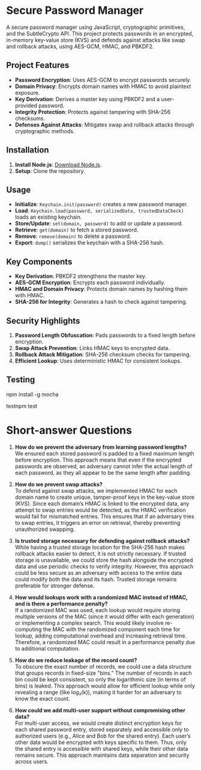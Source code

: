 # Secure Password Manager

A secure password manager using JavaScript, cryptographic primitives, and the SubtleCrypto API. This project protects passwords in an encrypted, in-memory key-value store (KVS) and defends against attacks like swap and rollback attacks, using AES-GCM, HMAC, and PBKDF2.

## Project Features

- **Password Encryption**: Uses AES-GCM to encrypt passwords securely.
- **Domain Privacy**: Encrypts domain names with HMAC to avoid plaintext exposure.
- **Key Derivation**: Derives a master key using PBKDF2 and a user-provided password.
- **Integrity Protection**: Protects against tampering with SHA-256 checksums.
- **Defenses Against Attacks**: Mitigates swap and rollback attacks through cryptographic methods.

## Installation

1. **Install Node.js**: [Download Node.js](https://nodejs.org/en/).
2. **Setup**: Clone the repository.

## Usage

- **Initialize**: `Keychain.init(password)` creates a new password manager.
- **Load**: `Keychain.load(password, serializedData, trustedDataCheck)` loads an existing keychain.
- **Store/Update**: `set(domain, password)` to add or update a password.
- **Retrieve**: `get(domain)` to fetch a stored password.
- **Remove**: `remove(domain)` to delete a password.
- **Export**: `dump()` serializes the keychain with a SHA-256 hash.

## Key Components

- **Key Derivation**: PBKDF2 strengthens the master key.
- **AES-GCM Encryption**: Encrypts each password individually.
- **HMAC and Domain Privacy**: Protects domain names by hashing them with HMAC.
- **SHA-256 for Integrity**: Generates a hash to check against tampering.

## Security Highlights

1. **Password Length Obfuscation**: Pads passwords to a fixed length before encryption.
2. **Swap Attack Prevention**: Links HMAC keys to encrypted data.
3. **Rollback Attack Mitigation**: SHA-256 checksum checks for tampering.
4. **Efficient Lookup**: Uses deterministic HMAC for consistent lookups.

## Testing

npm install -g mocha

testnpm test



# Short-answer Questions

1. **How do we prevent the adversary from learning password lengths?**  
   We ensured each stored password is padded to a fixed maximum length before encryption. This approach means that even if the encrypted passwords are observed, an adversary cannot infer the actual length of each password, as they all appear to be the same length after padding.

2. **How do we prevent swap attacks?**  
   To defend against swap attacks, we implemented HMAC for each domain name to create unique, tamper-proof keys in the key-value store (KVS). Since each domain’s HMAC is linked to the encrypted data, any attempt to swap entries would be detected, as the HMAC verification would fail for mismatched entries. This ensures that if an adversary tries to swap entries, it triggers an error on retrieval, thereby preventing unauthorized swapping.

3. **Is trusted storage necessary for defending against rollback attacks?**  
   While having a trusted storage location for the SHA-256 hash makes rollback attacks easier to detect, it is not strictly necessary. If trusted storage is unavailable, we could store the hash alongside the encrypted data and use periodic checks to verify integrity. However, this approach could be less secure as an adversary with access to the entire data could modify both the data and its hash. Trusted storage remains preferable for stronger defense.

4. **How would lookups work with a randomized MAC instead of HMAC, and is there a performance penalty?**  
   If a randomized MAC was used, each lookup would require storing multiple versions of the MAC (since it would differ with each generation) or implementing a complex search. This would likely involve re-computing the MAC with the randomized component each time for lookup, adding computational overhead and increasing retrieval time. Therefore, a randomized MAC could result in a performance penalty due to additional computation.

5. **How do we reduce leakage of the record count?**  
   To obscure the exact number of records, we could use a data structure that groups records in fixed-size "bins." The number of records in each bin could be kept consistent, so only the logarithmic size (in terms of bins) is leaked. This approach would allow for efficient lookup while only revealing a range (like log₂(k)), making it harder for an adversary to know the exact count.

6. **How could we add multi-user support without compromising other data?**  
   For multi-user access, we would create distinct encryption keys for each shared password entry, stored separately and accessible only to authorized users (e.g., Alice and Bob for the shared entry). Each user’s other data would be encrypted with keys specific to them. Thus, only the shared entry is accessible with shared keys, while their other data remains secure. This approach maintains data separation and security across users.







